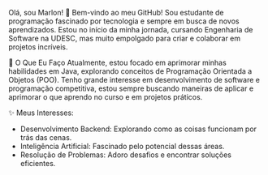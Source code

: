 Olá, sou Marlon! 👋
Bem-vindo ao meu GitHub! Sou estudante de programação fascinado por tecnologia e sempre em busca de novos aprendizados. Estou no início da minha jornada, cursando Engenharia de Software na UDESC, mas muito empolgado para criar e colaborar em projetos incríveis.

🚀 O Que Eu Faço
Atualmente, estou focado em aprimorar minhas habilidades em Java, explorando conceitos de Programação Orientada a Objetos (POO). Tenho grande interesse em desenvolvimento de software e programação competitiva, estou sempre buscando maneiras de aplicar e aprimorar o que aprendo no curso e em projetos práticos.

✨ Meus Interesses:
- Desenvolvimento Backend: Explorando como as coisas funcionam por trás das cenas.
- Inteligência Artificial: Fascinado pelo potencial dessas áreas.
- Resolução de Problemas: Adoro desafios e encontrar soluções eficientes.

